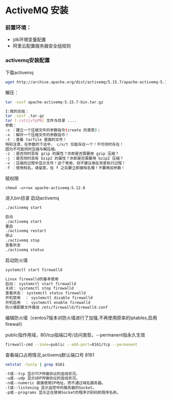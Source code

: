# ActiveMQ 安装

### 前置环境：

- jdk环境变量配置
- 阿里云配置服务器安全组规则

### activemq安装配置

下载activemq

``` bash
wget http://archive.apache.org/dist/activemq/5.15.7/apache-activemq-5.15.7-bin.tar.gz
```

解压：

```bash
tar -xzvf apache-activemq-5.15.7-bin.tar.gz
```

```bash
I:我的总结： 
tar -xzvf .tar.gz
tar [-cxtzjvfpPN] 文件与目录 ....
参数：
-c ：建立一个压缩文件的参数指令(create 的意思)；
-x ：解开一个压缩文件的参数指令！
-t ：查看 tarfile 里面的文件！
特别注意，在参数的下达中， c/x/t 仅能存在一个！不可同时存在！
因为不可能同时压缩与解压缩。
-z ：是否同时具有 gzip 的属性？亦即是否需要用 gzip 压缩？
-j ：是否同时具有 bzip2 的属性？亦即是否需要用 bzip2 压缩？
-v ：压缩的过程中显示文件！这个常用，但不建议用在背景执行过程！
-f ：使用档名，请留意，在 f 之后要立即接档名喔！不要再加参数！
```

赋权限

```
chmod -u+rwx apache-activemq-5.12.0
```

进入bin目录 启动activemq

```bash
./activemq start
```

```bash
启动
./activemq start
重启
./activemq restart
停止
./activemq stop
查看状态
./activemq status
```

启动防火墙

```bash
systemctl start firewalld
```

```bash
Linux firewalld的基本使用
启动： systemctl start firewalld
关闭： systemctl stop firewalld
查看状态： systemctl status firewalld 
开机禁用  ： systemctl disable firewalld
开机启用  ： systemctl enable firewalld
防火墙配置文件路径 /etc/firewalld/firewalld.conf
```



编辑防火墙（centos7版本对防火墙进行了加强,不再使用原来的iptables,启用firewall）

public指作用域，80/tcp指端口号/访问类型，--permanent指永久生效

```bash
firewall-cmd --zone=public --add-port=8161/tcp --permanent
```



查看端口占用情况,activemq默认端口号 8161

```bash
netstat -tunlp | grep 8161
```

```bash
-t或--tcp 显示TCP传输协议的连线状况。
-u或--udp 显示UDP传输协议的连线状况。
-n或--numeric 直接使用IP地址，而不通过域名服务器。
-l或--listening 显示监控中的服务器的Socket。
-p或--programs 显示正在使用Socket的程序识别码和程序名称。
```





